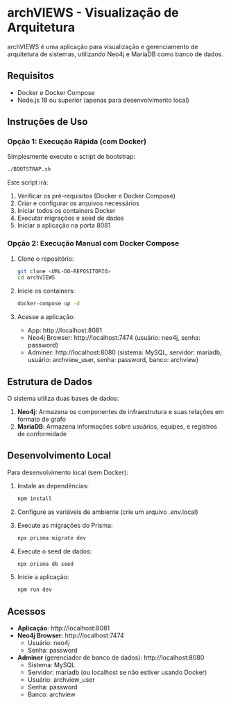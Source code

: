 # archVIEWS - Visualização de Arquitetura

archVIEWS é uma aplicação para visualização e gerenciamento de arquitetura de sistemas, utilizando Neo4j e MariaDB como banco de dados.

## Requisitos

- Docker e Docker Compose
- Node.js 18 ou superior (apenas para desenvolvimento local)

## Instruções de Uso

### Opção 1: Execução Rápida (com Docker)

Simplesmente execute o script de bootstrap:

```bash
./BOOTSTRAP.sh
```

Este script irá:
1. Verificar os pré-requisitos (Docker e Docker Compose)
2. Criar e configurar os arquivos necessários
3. Iniciar todos os containers Docker
4. Executar migrações e seed de dados
5. Iniciar a aplicação na porta 8081

### Opção 2: Execução Manual com Docker Compose

1. Clone o repositório:
   ```bash
   git clone <URL-DO-REPOSITORIO>
   cd archVIEWS
   ```

2. Inicie os containers:
   ```bash
   docker-compose up -d
   ```

3. Acesse a aplicação:
   - App: http://localhost:8081
   - Neo4j Browser: http://localhost:7474 (usuário: neo4j, senha: password)
   - Adminer: http://localhost:8080 (sistema: MySQL, servidor: mariadb, usuário: archview_user, senha: password, banco: archview)

## Estrutura de Dados

O sistema utiliza duas bases de dados:

1. **Neo4j**: Armazena os componentes de infraestrutura e suas relações em formato de grafo
2. **MariaDB**: Armazena informações sobre usuários, equipes, e registros de conformidade

## Desenvolvimento Local

Para desenvolvimento local (sem Docker):

1. Instale as dependências:
   ```bash
   npm install
   ```

2. Configure as variáveis de ambiente (crie um arquivo .env.local)

3. Execute as migrações do Prisma:
   ```bash
   npx prisma migrate dev
   ```

4. Execute o seed de dados:
   ```bash
   npx prisma db seed
   ```

5. Inicie a aplicação:
   ```bash
   npm run dev
   ```

## Acessos

- **Aplicação**: http://localhost:8081
- **Neo4j Browser**: http://localhost:7474
  - Usuário: neo4j
  - Senha: password
- **Adminer** (gerenciador de banco de dados): http://localhost:8080
  - Sistema: MySQL
  - Servidor: mariadb (ou localhost se não estiver usando Docker)
  - Usuário: archview_user
  - Senha: password
  - Banco: archview 